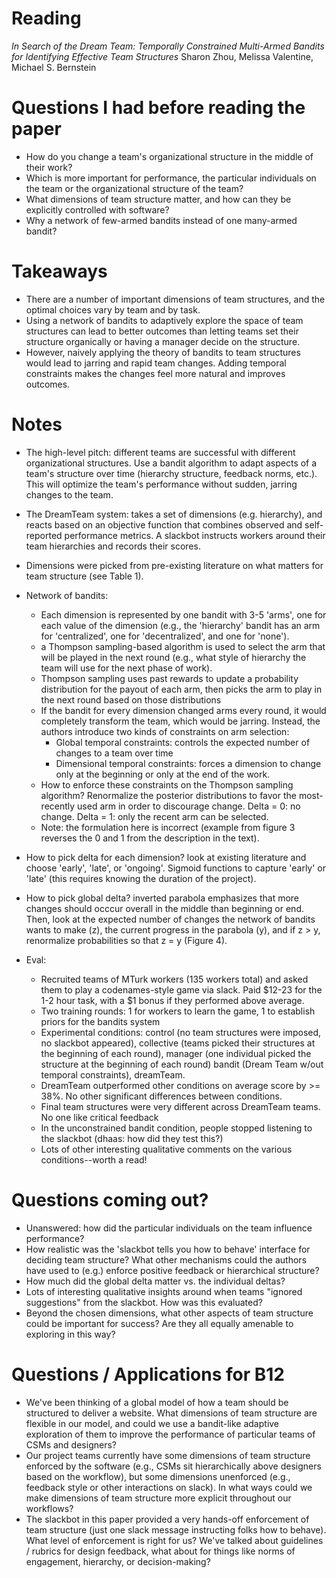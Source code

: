 # Reading
*In Search of the Dream Team: Temporally Constrained Multi-Armed Bandits for Identifying Effective Team Structures*
Sharon Zhou, Melissa Valentine, Michael S. Bernstein

# Questions I had before reading the paper
* How do you change a team's organizational structure in the middle of their work?
* Which is more important for performance, the particular individuals on the team or the organizational structure of the team?
* What dimensions of team structure matter, and how can they be explicitly controlled with software?
* Why a network of few-armed bandits instead of one many-armed bandit?

# Takeaways
* There are a number of important dimensions of team structures, and the optimal choices vary by team and by task.
* Using a network of bandits to adaptively explore the space of team structures can lead to better outcomes than letting teams set their structure organically or having a manager decide on the structure.
* However, naively applying the theory of bandits to team structures would lead to jarring and rapid team changes. Adding temporal constraints makes the changes feel more natural and improves outcomes.

# Notes
* The high-level pitch: different teams are successful with different organizational structures. Use a bandit algorithm to adapt aspects of a team's structure over time (hierarchy structure, feedback norms, etc.). This will optimize the team's performance without sudden, jarring changes to the team.

* The DreamTeam system: takes a set of dimensions (e.g. hierarchy), and reacts based on an objective function that combines observed and self-reported performance metrics. A slackbot instructs workers around their team hierarchies and records their scores.

* Dimensions were picked from pre-existing literature on what matters for team structure (see Table 1).

* Network of bandits:
  * Each dimension is represented by one bandit with 3-5 'arms', one for each value of the dimension (e.g., the 'hierarchy' bandit has an arm for 'centralized', one for 'decentralized', and one for 'none').
  * a Thompson sampling-based algorithm is used to select the arm that will be played in the next round (e.g., what style of hierarchy the team will use for the next phase of work).
  * Thompson sampling uses past rewards to update a probability distribution for the payout of each arm, then picks the arm to play in the next round based on those distributions
  * If the bandit for every dimension changed arms every round, it would completely transform the team, which would be jarring. Instead, the authors introduce two kinds of constraints on arm selection:
    * Global temporal constraints: controls the expected number of changes to a team over time
    * Dimensional temporal constraints: forces a dimension to change only at the beginning or only at the end of the work.
  * How to enforce these constraints on the Thompson sampling algorithm? Renormalize the posterior distributions to favor the most-recently used arm in order to discourage change. Delta = 0: no change. Delta = 1: only the recent arm can be selected.
  * Note: the formulation here is incorrect (example from figure 3 reverses the 0 and 1 from the description in the text).

* How to pick delta for each dimension? look at existing literature and choose 'early', 'late', or 'ongoing'. Sigmoid functions to capture 'early' or 'late' (this requires knowing the duration of the project).

* How to pick global delta? inverted parabola emphasizes that more changes should occcur overall in the middle than beginning or end. Then, look at the expected number of changes the network of bandits wants to make (z), the current progress in the parabola (y), and if z > y, renormalize probabilities so that z = y (Figure 4).

* Eval:
  * Recruited teams of MTurk workers (135 workers total) and asked them to play a codenames-style game via slack. Paid $12-23 for the 1-2 hour task, with a $1 bonus if they performed above average.
  * Two training rounds: 1 for workers to learn the game, 1 to establish priors for the bandits system
  * Experimental conditions: control (no team structures were imposed, no slackbot appeared), collective (teams picked their structures at the beginning of each round), manager (one individual picked the structure at the beginning of each round) bandit (Dream Team w/out temporal constraints), dreamTeam.
  * DreamTeam outperformed other conditions on average score by >= 38%. No other significant differences between conditions.
  * Final team structures were very different across DreamTeam teams. No one like critical feedback
  * In the unconstrained bandit condition, people stopped listening to the slackbot (dhaas: how did they test this?)
  * Lots of other interesting qualitative comments on the various conditions--worth a read!

# Questions coming out?
* Unanswered: how did the particular individuals on the team influence performance?
* How realistic was the 'slackbot tells you how to behave' interface for deciding team structure? What other mechanisms could the authors have used to (e.g.) enforce positive feedback or hierarchical structure?
* How much did the global delta matter vs. the individual deltas?
* Lots of interesting qualitative insights around when teams "ignored suggestions" from the slackbot. How was this evaluated?
* Beyond the chosen dimensions, what other aspects of team structure could be important for success? Are they all equally amenable to exploring in this way?

# Questions / Applications for B12
* We've been thinking of a global model of how a team should be structured to deliver a website. What dimensions of team structure are flexible in our model, and could we use a bandit-like adaptive exploration of them to improve the performance of particular teams of CSMs and designers?
* Our project teams currently have some dimensions of team structure enforced by the software (e.g., CSMs sit hierarchically above designers based on the workflow), but some dimensions unenforced (e.g., feedback style or other interactions on slack). In what ways could we make dimensions of team structure more explicit throughout our workflows? 
* The slackbot in this paper provided a very hands-off enforcement of team structure (just one slack message instructing folks how to behave). What level of enforcement is right for us? We've talked about guidelines / rubrics for design feedback, what about for things like norms of engagement, hierarchy, or decision-making?
